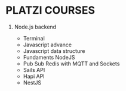 <h1><strong>PLATZI COURSES</strong></h1>

<ol>
	<li>Node.js backend</li>
  <ul>
    <li>Terminal</li>
    <li>Javascript advance</li>
    <li>Javascript data structure</li>
    <li>Fundaments NodeJS</li>
    <li>Pub Sub Redis with MQTT and Sockets</li>
    <li>Sails API</li>
    <li>Hapi API</li>
    <li>NestJS</li>
  </ul>
</ol>
